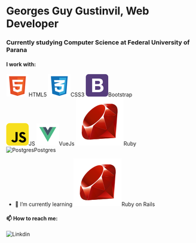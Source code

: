 <!--
**captain00007/captain00007** is a ✨ _special_ ✨ repository because its `README.md` (this file) appears on your GitHub profile.

Here are some ideas to get you started:

- 🔭 I’m currently working on ...
- 🌱 I’m currently learning ...
- 👯 I’m looking to collaborate on ...
- 🤔 I’m looking for help with ...
- 💬 Ask me about ...
- 📫 How to reach me: ...
- 😄 Pronouns: ...
- ⚡ Fun fact: ...
-->

# Georges Guy Gustinvil, Web Developer
### Currently studying Computer Science at Federal University of Parana
#### I work with:  
![HTML5](images/html5.svg)HTML5             ![CSS3](images/css3.svg)CSS3            ![Bootstrap](images/bootstrap.svg)Bootstrap  
![JavaScript](images/javascript.svg)JS      ![VueJs](images/vue.svg)VueJs          ![Ruby](images/ruby.svg)Ruby  
![Postgres](images/postgres.svg)Postgres             

- 🌱 I’m currently learning ![Ruby](images/ruby.svg)Ruby on Rails

#### 📫 How to reach me:
![Linkdin](/images/linkdin.svg)
